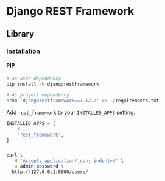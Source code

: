 # Django REST Framework

<!--
https://django-rest-framework.programmingpedia.net/en/tutorial/2377/serializers
-->

## Library

### Installation

#### PIP

```sh
# As user dependency
pip install -U djangorestframework

# As project dependency
echo 'djangorestframework==3.12.2' >> ./requirements.txt
```

Add `rest_framework` to your `INSTALLED_APPS` setting.

```py
INSTALLED_APPS = [
    # ...
    'rest_framework',
]
```

<!-- ```py
REST_FRAMEWORK = {
    'NON_FIELD_ERRORS_KEY': 'error',
    'DEFAULT_AUTHENTICATION_CLASSES': (
        'rest_framework_simplejwt.authentication.JWTAuthentication',
    )
}
``` -->

###

```sh
curl \
  -H 'Accept: application/json; indent=4' \
  -u admin:password \
  http://127.0.0.1:8000/users/
```

<!--
https://github.com/encode/django-rest-framework
https://github.com/vitthal-inani/SOAD_Project/blob/f295a49c5074f2fc3e3f31c8a74b9b66d768793b/Backend/PackUrBags/PackUrBags/settings.py
-->
